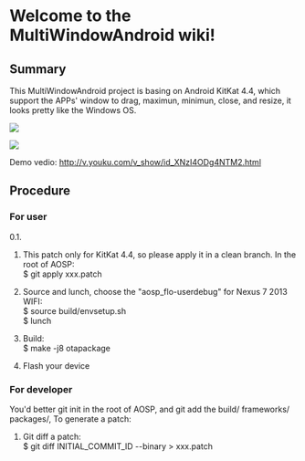 # Welcome to the MultiWindowAndroid wiki!
## Summary
This MultiWindowAndroid project is basing on Android KitKat 4.4, which support the APPs' window to drag, maximun, minimun, close, and resize, it looks pretty like the Windows OS.

![](http://img.my.csdn.net/uploads/201406/17/1403015500_1406.jpg)

![](http://img.my.csdn.net/uploads/201406/17/1403015499_8171.png)

Demo vedio: http://v.youku.com/v_show/id_XNzI4ODg4NTM2.html

## Procedure
### For user
0.1. 
1. This patch only for KitKat 4.4, so please apply it in a clean branch.
In the root of AOSP:<br/>
$ git apply xxx.patch

2. Source and lunch, choose the "aosp_flo-userdebug" for Nexus 7 2013 WIFI:<br/>
$ source build/envsetup.sh<br/>
$ lunch

3. Build:<br/>
$ make -j8 otapackage

4. Flash your device

### For developer
You'd better git init in the root of AOSP, and git add the build/ frameworks/ packages/, To generate a patch:

1. Git diff a patch:<br/>
$ git diff INITIAL_COMMIT_ID --binary > xxx.patch 

